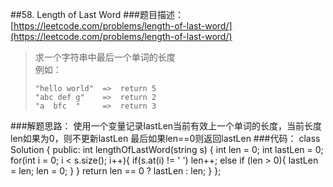 ##58. Length of Last Word
###题目描述：[https://leetcode.com/problems/length-of-last-word/](https://leetcode.com/problems/length-of-last-word/)
> 求一个字符串中最后一个单词的长度    
> 例如：
>
>     "hello world"  =>  return 5
>     "abc def g"    =>  return 2
>     "a  bfc  "     =>  return 3

###解题思路：
使用一个变量记录lastLen当前有效上一个单词的长度，当前长度len如果为0，则不更新lastLen
最后如果len==0则返回lastLen
###代码：
	class Solution {
	public:
	    int lengthOfLastWord(string s) {
	        int len = 0;
	        int lastLen = 0;
	        for(int i = 0; i < s.size(); i++){
	            if(s.at(i) != ' ')
	                len++;
	            else if (len > 0){
	                lastLen = len;
	                len = 0;
	            }
	        }
	        return len == 0 ? lastLen : len;
	    }
	};